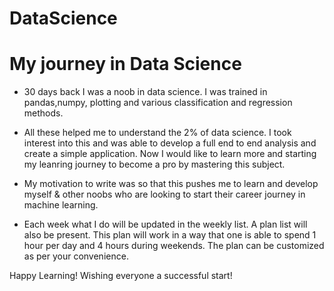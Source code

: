 # DataScience


# My journey in Data Science

 * 30 days back I was a noob in data science. I was trained in pandas,numpy, plotting and various classification and regression methods.
 * All these helped me to understand the 2% of data science. I took interest into this and was able to develop a full end to
 end analysis and create a simple application. Now I would like to learn more and starting my leanring journey to become a pro
 by mastering this subject.
 
 * My motivation to write was so that this pushes me to learn and develop myself & other noobs who are looking to start their career
 journey in machine learning.
 
 * Each week what I do will be updated in the weekly list. A plan list will also be present. This plan will work in a way that one is able to spend
 1 hour per day and 4 hours during weekends. The plan can be customized as per your convenience.
 
 Happy Learning! Wishing everyone a successful start!

